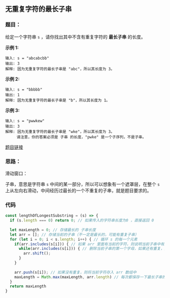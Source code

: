 ## 无重复字符的最长子串

### 题目：

给定一个字符串 `s` ，请你找出其中不含有重复字符的 **最长子串** 的长度。

**示例 1:**

```
输入: s = "abcabcbb"
输出: 3 
解释: 因为无重复字符的最长子串是 "abc"，所以其长度为 3。
```

**示例 2:**

```
输入: s = "bbbbb"
输出: 1
解释: 因为无重复字符的最长子串是 "b"，所以其长度为 1。
```

**示例 3:**

```
输入: s = "pwwkew"
输出: 3
解释: 因为无重复字符的最长子串是 "wke"，所以其长度为 3。
     请注意，你的答案必须是 子串 的长度，"pwke" 是一个子序列，不是子串。
```

[题目链接](https://leetcode.cn/problems/longest-substring-without-repeating-characters/description/)

### 思路：

滑动窗口：

子串，意思是字符串 `s` 中间的某一部分，所以可以想象有一个遮罩层，在整个 `s` 上从左向右滑动，中间经历过最长的一个不重复的子串，就是题目要求的。



### 代码

```javascript
const lengthOfLongestSubstring = (s) => {
  if (s.length === 0) return 0; // 如果传入的字符串长度为0 ，直接返回 0 
  
  let maxLength = 0; // 存储最长的 子串长度
  let arr = []; // 存储当前的子串（不一定是最长的，可能有重复子串）
  for (let i = 0; i < s.length; i++) { // 循环 s 的每一个元素
   	if(arr.includes(s[i])) { // 如果 arr 里面有当前的字符，则说明当前子串中有重复字母（此时只可能是最后一个字母和前面的字母有重复）
      while(arr.includes(s[i])) { // 删除当前子串的第一个字母，如果还有重复，接着删除
        arr.shift();
      }
    }
    
    arr.push(s[i]); // 如果没有重复，则将当前字符存入 arr 数组中
    maxLength = Math.max(maxLength, arr.length) // 每次都保存一下最长子串的长度，供返回结果使用
  }
  return maxLength
}



```

